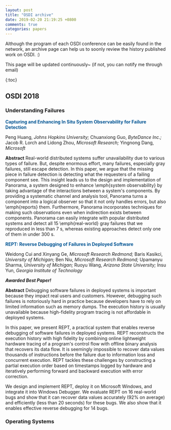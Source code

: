 ```yaml
---
layout: post
title: "OSDI archive"
date: 2019-02-20 21:19:25 +0800
comments: true
categories: papers
---
```


Although the program of each OSDI conference can be easily found in the network, an archive page can help us to soonly review the history published work on OSDI. :)



This page will be updated continuously~ (if not, you can notify me through email)



{:toc}



## OSDI 2018

### Understanding Failures

**<font color=#005493>Capturing and Enhancing In Situ System Observability for Failure Detection</font>**

Peng Huang, *Johns Hopkins University;* Chuanxiong Guo, *ByteDance Inc.;* Jacob R. Lorch and Lidong Zhou, *Microsoft Research;* Yingnong Dang, *Microsoft*

**Abstract** Real-world distributed systems suffer unavailability due to various types of failure. But, despite enormous effort, many failures, especially gray failures, still escape detection. In this paper, we argue that the missing piece in failure detection is detecting what the requesters of a failing component see. This insight leads us to the design and implementation of Panorama, a system designed to enhance \emph{system observability} by taking advantage of the interactions between a system's components. By providing a systematic channel and analysis tool, Panorama turns a component into a logical observer so that it not only handles errors, but also \emph{reports} them. Furthermore, Panorama incorporates techniques for making such observations even when indirection exists between components. Panorama can easily integrate with popular distributed systems and detect all 15 \emph{real-world} gray failures that we reproduced in less than 7 s, whereas existing approaches detect only one of them in under 300 s.



**<font color=#005493>REPT: Reverse Debugging of Failures in Deployed Software</font>**

Weidong Cui and Xinyang Ge, *Microsoft Research Redmond;* Baris Kasikci, *University of Michigan;* Ben Niu, *Microsoft Research Redmond;* Upamanyu Sharma, *University of Michigan;* Ruoyu Wang, *Arizona State University;* Insu Yun, *Georgia Institute of Technology*

***Awarded Best Paper!***

**Abstract** Debugging software failures in deployed systems is important because they impact real users and customers. However, debugging such failures is notoriously hard in practice because developers have to rely on limited information such as memory dumps. The execution history is usually unavailable because high-fidelity program tracing is not affordable in deployed systems.

In this paper, we present REPT, a practical system that enables reverse debugging of software failures in deployed systems. REPT reconstructs the execution history with high fidelity by combining online lightweight hardware tracing of a program's control flow with offline binary analysis that recovers its data flow. It is seemingly impossible to recover data values thousands of instructions before the failure due to information loss and concurrent execution. REPT tackles these challenges by constructing a partial execution order based on timestamps logged by hardware and iteratively performing forward and backward execution with error correction.

We design and implement REPT, deploy it on Microsoft Windows, and integrate it into Windows Debugger. We evaluate REPT on 16 real-world bugs and show that it can recover data values accurately (92% on average) and efficiently (less than 20 seconds) for these bugs. We also show that it enables effective reverse debugging for 14 bugs.



### Operating Systems